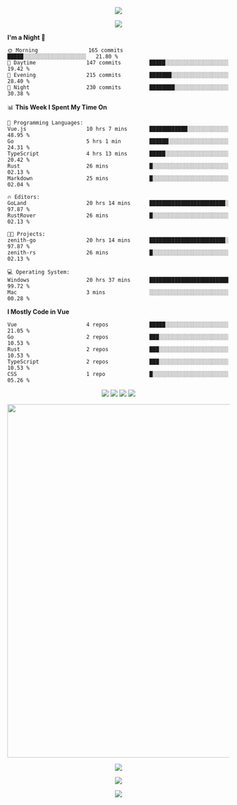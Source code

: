 <!-- https://github.com/kyechan99/capsule-render -->
<p align="center">
<img src="https://capsule-render.vercel.app/api?type=waving&color=timeGradient&height=300&&section=header&text=HELLO%20THERE!&fontSize=90&fontAlign=50&fontAlignY=30&desc=I%20am%20KinLeoapple!&descAlign=50&descSize=30&descAlignY=60&animation=twinkling" />
</p>

<!-- https://github.com/DenverCoder1/readme-typing-svg -->
<p align="center">
<img src="https://readme-typing-svg.demolab.com?font=Orbitron&size=25&pause=1000&center=true&vCenter=true&random=false&width=600&lines=I+am+super+obsessed+with+programming!;Well+...+Maybe+not+..." />
</p>

<!-- https://github.com/anmol098/waka-readme-stats -->
<!--START_SECTION:waka-->
**I'm a Night 🦉** 

```text
🌞 Morning                165 commits         █████░░░░░░░░░░░░░░░░░░░░   21.80 % 
🌆 Daytime                147 commits         █████░░░░░░░░░░░░░░░░░░░░   19.42 % 
🌃 Evening                215 commits         ███████░░░░░░░░░░░░░░░░░░   28.40 % 
🌙 Night                  230 commits         ████████░░░░░░░░░░░░░░░░░   30.38 % 
```


📊 **This Week I Spent My Time On** 

```text
💬 Programming Languages: 
Vue.js                   10 hrs 7 mins       ████████████░░░░░░░░░░░░░   48.95 % 
Go                       5 hrs 1 min         ██████░░░░░░░░░░░░░░░░░░░   24.31 % 
TypeScript               4 hrs 13 mins       █████░░░░░░░░░░░░░░░░░░░░   20.42 % 
Rust                     26 mins             █░░░░░░░░░░░░░░░░░░░░░░░░   02.13 % 
Markdown                 25 mins             █░░░░░░░░░░░░░░░░░░░░░░░░   02.04 % 

🔥 Editors: 
GoLand                   20 hrs 14 mins      ████████████████████████░   97.87 % 
RustRover                26 mins             █░░░░░░░░░░░░░░░░░░░░░░░░   02.13 % 

🐱‍💻 Projects: 
zenith-go                20 hrs 14 mins      ████████████████████████░   97.87 % 
zenith-rs                26 mins             █░░░░░░░░░░░░░░░░░░░░░░░░   02.13 % 

💻 Operating System: 
Windows                  20 hrs 37 mins      █████████████████████████   99.72 % 
Mac                      3 mins              ░░░░░░░░░░░░░░░░░░░░░░░░░   00.28 % 
```

**I Mostly Code in Vue** 

```text
Vue                      4 repos             █████░░░░░░░░░░░░░░░░░░░░   21.05 % 
Go                       2 repos             ███░░░░░░░░░░░░░░░░░░░░░░   10.53 % 
Rust                     2 repos             ███░░░░░░░░░░░░░░░░░░░░░░   10.53 % 
TypeScript               2 repos             ███░░░░░░░░░░░░░░░░░░░░░░   10.53 % 
CSS                      1 repo              █░░░░░░░░░░░░░░░░░░░░░░░░   05.26 % 
```




<!--END_SECTION:waka-->

<!-- https://github.com/badges/shields -->
<p align="center">
<a href="https://github.com/KinLeoapple"><img src="https://img.shields.io/badge/GitHub-KinLeoapple-blue?logo=github" /></a>
<a href="https://space.bilibili.com/77531961"><img src="https://img.shields.io/badge/哔哩哔哩-巷陌雨季-pink?logo=bilibili" /></a>
<img src="https://img.shields.io/badge/QQ-996711203-green?logo=tencentqq" />
<!-- https://github.com/antonkomarev/github-profile-views-counter -->
<img src="https://komarev.com/ghpvc/?username=KinLeoapple&abbreviated=true&color=yellow" />
</p>

<!-- https://github.com/Ashutosh00710/github-readme-activity-graph -->
<p align="center">
  <img width="800" src="https://github-readme-activity-graph.vercel.app/graph?username=Kinleoapple&theme=github-compact&hide_border=true&area=true" />
</p>

<p align="center">
<img align="center" src="https://github-readme-stats.vercel.app/api/top-langs/?username=Kinleoapple&theme=transparent&hide_border=true&layout=donut-vertical&langs_count=6" />
</p>

<p align="center">
  <a href="https://skillicons.dev">
    <img src="https://skillicons.dev/icons?i=electron,flutter,go,html,java,js,kotlin,ktor,mongodb,py,react,vue,spring,sqlite,mysql" />
  </a>
</p>

<!-- https://github.com/kyechan99/capsule-render -->
<p align="center">
<img src="https://capsule-render.vercel.app/api?type=waving&color=timeGradient&height=300&&section=footer&text=THE%20END!&fontSize=90&fontAlign=50&fontAlignY=70&desc=Enjoy%20your%20journey%20of%20coding!&descAlign=50&descSize=30&descAlignY=40&animation=twinkling" />
</p>
